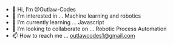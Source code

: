 - 👋 Hi, I’m @Outlaw-Codes
- 👀 I’m interested in ... Machine learning and robotics
- 🌱 I’m currently learning ... Javascript
- 💞️ I’m looking to collaborate on ... Robotic Process Automation
- 📫 How to reach me ... outlawcodes1@gmail.com

<!---
Outlaw-Codes/Outlaw-Codes is a ✨ special ✨ repository because its `README.md` (this file) appears on your GitHub profile.
You can click the Preview link to take a look at your changes.
--->
